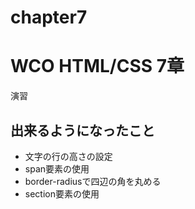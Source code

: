 # chapter7
# WCO HTML/CSS 7章
演習
## 出来るようになったこと
* 文字の行の高さの設定
* span要素の使用
* border-radiusで四辺の角を丸める
* section要素の使用
